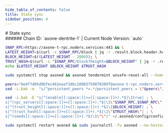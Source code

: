 ```yaml
---
hide_table_of_contents: false
title: State sync
sidebar_position: 4
---
```


<div class="h1-with-icon icon-axone">
# State sync
</div>
###### Chain ID: `axone-dentrite-1` | Current Node Version: `auto`

```bash
SNAP_RPC=https://axone-t-rpc.noders.services:443 && \
LATEST_HEIGHT=$(curl -s $SNAP_RPC/block | jq -r .result.block.header.height); \
BLOCK_HEIGHT=$((LATEST_HEIGHT - 2000)); \
TRUST_HASH=$(curl -s "$SNAP_RPC/block?height=$BLOCK_HEIGHT" | jq -r .result.block_id.hash) && \
echo $LATEST_HEIGHT $BLOCK_HEIGHT $TRUST_HASH
```
```bash
sudo systemctl stop axoned && axoned tendermint unsafe-reset-all --home ~/.axoned --keep-addr-book
```
```bash
peers="6e4f7d05d9bfec461eaaf10bc10983759078389f@axone-t-rpc.noders.services:20056"
sed -i.bak -e  "s/^persistent_peers *=.*/persistent_peers = \"$peers\"/" ~/.axoned/config/config.toml
```
```bash
sed -i.bak -E "s|^(enable[[:space:]]+=[[:space:]]+).*$|\1true| ; \
s|^(rpc_servers[[:space:]]+=[[:space:]]+).*$|\1\"$SNAP_RPC,$SNAP_RPC\"| ; \
s|^(trust_height[[:space:]]+=[[:space:]]+).*$|\1$BLOCK_HEIGHT| ; \
s|^(trust_hash[[:space:]]+=[[:space:]]+).*$|\1\"$TRUST_HASH\"| ; \
s|^(seeds[[:space:]]+=[[:space:]]+).*$|\1\"\"|" ~/.axoned/config/config.toml
```
```bash
sudo systemctl restart axoned && sudo journalctl -fu axoned --no-hostname -o cat
```